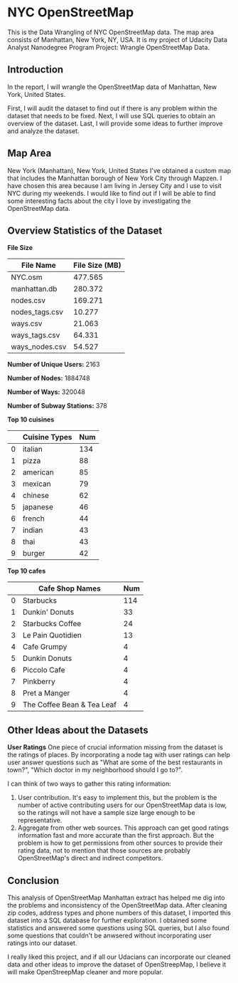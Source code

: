 # NYC OpenStreetMap

This is the Data Wrangling of NYC OpenStreetMap data. The map area consists of Manhattan, New York, NY, USA. It is my project of Udacity Data Analyst Nanodegree Program Project: Wrangle OpenStreetMap Data.

## Introduction
In the report, I will wrangle the OpenStreetMap data of Manhattan, New York, United States.

First, I will audit the dataset to find out if there is any problem within the dataset that needs to be fixed. Next, I will use SQL queries to obtain an overview of the dataset. Last, I will provide some ideas to further improve and analyze the dataset.

## Map Area
New York (Manhattan), New York, United States I've obtained a custom map that includes the Manhattan borough of New York City through Mapzen. I have chosen this area because I am living in Jersey City and I use to visit NYC during my weekends. I would like to find out if I will be able to find some interesting facts about the city I love by investigating the OpenStreetMap data.

## Overview Statistics of the Dataset

**File Size**

| File Name                | File Size (MB) |
|--------------------------|----------------|
| NYC.osm                  | 477.565        |
| manhattan.db             | 280.372        |
| nodes.csv                | 169.271        |
| nodes_tags.csv           |  10.277        |
| ways.csv                 |  21.063        |
| ways_tags.csv            |  64.331        |
| ways_nodes.csv           |  54.527        |

**Number of Unique Users:**    2163

**Number of Nodes:**           1884748

**Number of Ways:**            320048

**Number of Subway Stations:** 378

**Top 10 cuisines**

| | Cuisine  Types|	Num|
|-|---------------|----|
|0| italian	      | 134|
|1| pizza	      |  88|
|2| american	  |  85|
|3| mexican	      |  79|
|4| chinese	      |  62|
|5| japanese	  |  46|
|6| french	      |  44|
|7| indian	      |  43|
|8| thai	      |  43|
|9| burger	      |  42|

**Top 10 cafes**

| | Cafe Shop Names	            | Num|
|-|-----------------------------|----|
|0|	Starbucks	                | 114|
|1|	Dunkin' Donuts	            |  33|
|2|	Starbucks Coffee            |  24|
|3|	Le Pain Quotidien           |  13|
|4|	Cafe Grumpy	                |   4|
|5|	Dunkin Donuts	            |   4|
|6|	Piccolo Cafe	            |   4|
|7|	Pinkberry	                |   4|
|8|	Pret a Manger	            |   4|
|9|	The Coffee Bean & Tea Leaf	|   4|

## Other Ideas about the Datasets
**User Ratings**
One piece of crucial information missing from the dataset is the ratings of places. By incorporating a node tag with user ratings can help user answer questions such as "What are some of the best restaurants in town?", "Which doctor in my neighborhood should I go to?".

I can think of two ways to gather this rating information:
1. User contribution. It's easy to implement this, but the problem is the number of active contributing users for our OpenStreetMap data is low, so the ratings will not have a sample size large enough to be representative.
2. Aggregate from other web sources. This approach can get good ratings information fast and more accurate than the first approach. But the problem is how to get permissions from other sources to provide their rating data, not to mention that those sources are probably OpenStreetMap's direct and indirect competitors.

## Conclusion
This analysis of OpenStreetMap Manhattan extract has helped me dig into the problems and inconsistency of the OpenStreetMap data. After cleaning zip codes, address types and phone numbers of this dataset, I imported this dataset into a SQL database for further exploration. I obtained some statistics and answered some questions using SQL queries, but I also found some questions that couldn't be anwsered without incorporating user ratings into our dataset.

I really liked this project, and if all our Udacians can incorporate our cleaned data and other ideas to improve the dataset of OpenStreepMap, I believe it will make OpenStreepMap cleaner and more popular.